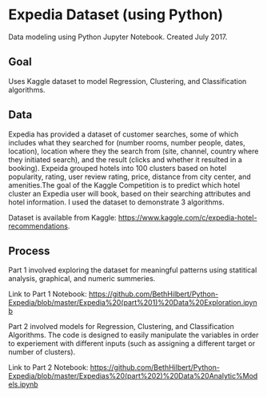 # Expedia Dataset (using Python)

Data modeling using Python Jupyter Notebook. Created July 2017. 

Goal
--------------------
Uses Kaggle dataset to model Regression, Clustering, and Classification algorithms. 

Data
--------------------
Expedia has provided a dataset of customer searches, some of which includes what they searched for (number rooms, number people, dates, location), location where they the search from (site, channel, country where they initiated search), and the result (clicks and whether it resulted in a booking). Expeida grouped hotels into 100 clusters based on hotel popularity, rating, user review rating, price, distance from city center, and amenities.The goal of the Kaggle Competition is to predict which hotel cluster an Expedia user will book, based on their searching attributes and hotel information. I used the dataset to demonstrate 3 algorithms.

Dataset is available from Kaggle: https://www.kaggle.com/c/expedia-hotel-recommendations.

Process
--------------------
Part 1 involved exploring the dataset for meaningful patterns using statitical analysis, graphical, and numeric summeries.

Link to Part 1 Notebook: https://github.com/BethHilbert/Python-Expedia/blob/master/Expedia%20(part%201)%20Data%20Exploration.ipynb

Part 2 involved models for Regression, Clustering, and Classification Algorithms. The code is designed to easily manipulate the variables in order to experiement with different inputs (such as assigning a different target or number of clusters).


Link to Part 2 Notebook: https://github.com/BethHilbert/Python-Expedia/blob/master/Expedias%20(part%202)%20Data%20Analytic%Models.ipynb
